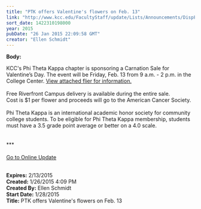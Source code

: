 ```yaml
---
title: "PTK offers Valentine's flowers on Feb. 13"
link: "http://www.kcc.edu/FacultyStaff/update/Lists/Announcements/DispForm.aspx?ID=1804"
sort_date: 1422310198000
year: 2015
pubDate: "26 Jan 2015 22:09:58 GMT"
creator: "Ellen Schmidt"
---
```


<div><b>Body:</b> <div class="ExternalClassD866326660CC4966AFA2C4D2766B6B51"><p>​KCC's Phi Theta Kappa chapter is sponsoring a Carnation Sale for Valentine’s Day. The event will be Friday, Feb. 13 from 9 a.m. - 2 p.m. in the College Center. <a href="/FacultyStaff/update/Documents/PTK%20carnation%20sale_2015.pdf">View attached flier for information.</a><br /> <br />Free Riverfront Campus delivery is available during the entire sale.<br />Cost is $1 per flower and proceeds will go to the American Cancer Society.<br /><br />Phi Theta Kappa is an international academic honor society for community college students. To be eligible for Phi Theta Kappa membership, students must have a 3.5 grade point average or better on a 4.0 scale.<br /><br /> <br />***<br /> <br /><a href="/update">Go to Online Update</a><br /> <br /></p></div></div>
<div><b>Expires:</b> 2/13/2015</div>
<div><b>Created:</b> 1/26/2015 4:09 PM</div>
<div><b>Created By:</b> Ellen Schmidt</div>
<div><b>Start Date:</b> 1/28/2015</div>
<div><b>Title:</b> PTK offers Valentine&#39;s flowers on Feb. 13</div>
